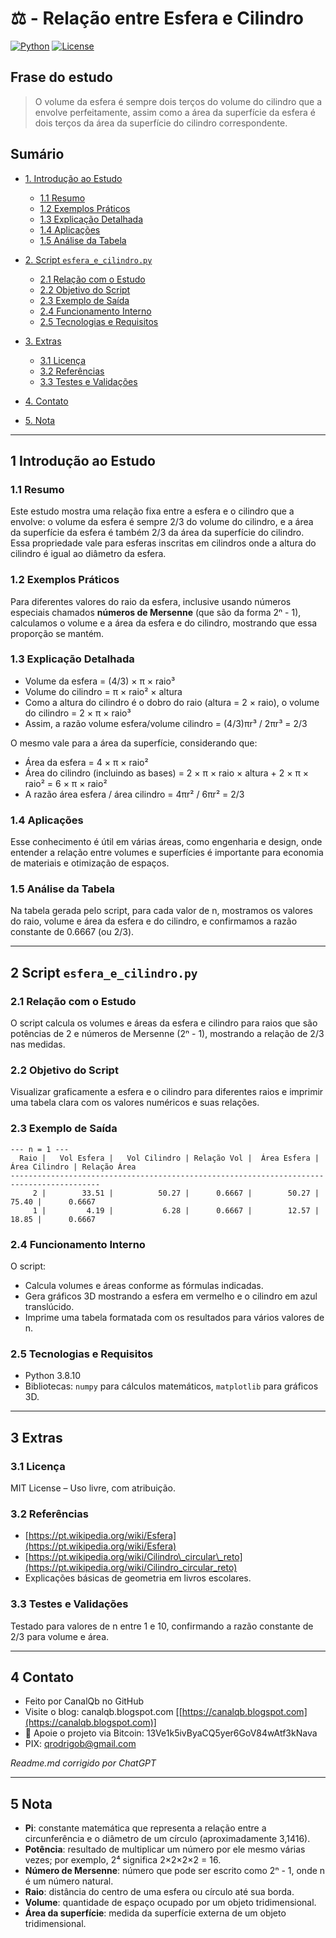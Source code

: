 # ⚖️ - Relação entre Esfera e Cilindro

[![Python](https://img.shields.io/badge/Python-3.7%2B-blue.svg)](https://www.python.org/)
[![License](https://img.shields.io/badge/license-MIT-green)](LICENSE)

## Frase do estudo

> O volume da esfera é sempre dois terços do volume do cilindro que a envolve perfeitamente, assim como a área da superfície da esfera é dois terços da área da superfície do cilindro correspondente.

## Sumário

* [1. Introdução ao Estudo](#1-introdução-ao-estudo)

  * [1.1 Resumo](#11-resumo)
  * [1.2 Exemplos Práticos](#12-exemplos-práticos)
  * [1.3 Explicação Detalhada](#13-explicação-detalhada)
  * [1.4 Aplicações](#14-aplicações)
  * [1.5 Análise da Tabela](#15-análise-da-tabela)
* [2. Script `esfera_e_cilindro.py`](#2-script-esfera_e_cilindropy)

  * [2.1 Relação com o Estudo](#21-relação-com-o-estudo)
  * [2.2 Objetivo do Script](#22-objetivo-do-script)
  * [2.3 Exemplo de Saída](#23-exemplo-de-saída)
  * [2.4 Funcionamento Interno](#24-funcionamento-interno)
  * [2.5 Tecnologias e Requisitos](#25-tecnologias-e-requisitos)
* [3. Extras](#3-extras)

  * [3.1 Licença](#31-licença)
  * [3.2 Referências](#32-referencias)
  * [3.3 Testes e Validações](#33-testes-e-validações)
* [4. Contato](#4-contato)
* [5. Nota](#5-nota)

---

## 1 Introdução ao Estudo

### 1.1 Resumo

Este estudo mostra uma relação fixa entre a esfera e o cilindro que a envolve: o volume da esfera é sempre 2/3 do volume do cilindro, e a área da superfície da esfera é também 2/3 da área da superfície do cilindro. Essa propriedade vale para esferas inscritas em cilindros onde a altura do cilindro é igual ao diâmetro da esfera.

### 1.2 Exemplos Práticos

Para diferentes valores do raio da esfera, inclusive usando números especiais chamados **números de Mersenne** (que são da forma 2ⁿ - 1), calculamos o volume e a área da esfera e do cilindro, mostrando que essa proporção se mantém.

### 1.3 Explicação Detalhada

* Volume da esfera = (4/3) × π × raio³
* Volume do cilindro = π × raio² × altura
* Como a altura do cilindro é o dobro do raio (altura = 2 × raio), o volume do cilindro = 2 × π × raio³
* Assim, a razão volume esfera/volume cilindro = (4/3)πr³ / 2πr³ = 2/3

O mesmo vale para a área da superfície, considerando que:

* Área da esfera = 4 × π × raio²
* Área do cilindro (incluindo as bases) = 2 × π × raio × altura + 2 × π × raio² = 6 × π × raio²
* A razão área esfera / área cilindro = 4πr² / 6πr² = 2/3

### 1.4 Aplicações

Esse conhecimento é útil em várias áreas, como engenharia e design, onde entender a relação entre volumes e superfícies é importante para economia de materiais e otimização de espaços.

### 1.5 Análise da Tabela

Na tabela gerada pelo script, para cada valor de n, mostramos os valores do raio, volume e área da esfera e do cilindro, e confirmamos a razão constante de 0.6667 (ou 2/3).

---

## 2 Script `esfera_e_cilindro.py`

### 2.1 Relação com o Estudo

O script calcula os volumes e áreas da esfera e cilindro para raios que são potências de 2 e números de Mersenne (2ⁿ - 1), mostrando a relação de 2/3 nas medidas.

### 2.2 Objetivo do Script

Visualizar graficamente a esfera e o cilindro para diferentes raios e imprimir uma tabela clara com os valores numéricos e suas relações.

### 2.3 Exemplo de Saída

```
--- n = 1 ---
  Raio |   Vol Esfera |   Vol Cilindro | Relação Vol |  Área Esfera |  Área Cilindro | Relação Área
------------------------------------------------------------------------------------------
     2 |        33.51 |          50.27 |      0.6667 |        50.27 |          75.40 |      0.6667
     1 |         4.19 |           6.28 |      0.6667 |        12.57 |          18.85 |      0.6667
```

### 2.4 Funcionamento Interno

O script:

* Calcula volumes e áreas conforme as fórmulas indicadas.
* Gera gráficos 3D mostrando a esfera em vermelho e o cilindro em azul translúcido.
* Imprime uma tabela formatada com os resultados para vários valores de n.

### 2.5 Tecnologias e Requisitos

* Python 3.8.10
* Bibliotecas: `numpy` para cálculos matemáticos, `matplotlib` para gráficos 3D.

---

## 3 Extras

### 3.1 Licença

MIT License – Uso livre, com atribuição.

### 3.2 Referências

* [https://pt.wikipedia.org/wiki/Esfera](https://pt.wikipedia.org/wiki/Esfera)
* [https://pt.wikipedia.org/wiki/Cilindro\_circular\_reto](https://pt.wikipedia.org/wiki/Cilindro_circular_reto)
* Explicações básicas de geometria em livros escolares.

### 3.3 Testes e Validações

Testado para valores de n entre 1 e 10, confirmando a razão constante de 2/3 para volume e área.

---

## 4 Contato

* Feito por CanalQb no GitHub
* Visite o blog: canalqb.blogspot.com \[[https://canalqb.blogspot.com](https://canalqb.blogspot.com)]
* 💸 Apoie o projeto via Bitcoin: 13Ve1k5ivByaCQ5yer6GoV84wAtf3kNava
* PIX: [qrodrigob@gmail.com](mailto:qrodrigob@gmail.com)

*Readme.md corrigido por ChatGPT*

---

## 5 Nota

* **Pi**: constante matemática que representa a relação entre a circunferência e o diâmetro de um círculo (aproximadamente 3,1416).
* **Potência**: resultado de multiplicar um número por ele mesmo várias vezes; por exemplo, 2⁴ significa 2×2×2×2 = 16.
* **Número de Mersenne**: número que pode ser escrito como 2ⁿ - 1, onde n é um número natural.
* **Raio**: distância do centro de uma esfera ou círculo até sua borda.
* **Volume**: quantidade de espaço ocupado por um objeto tridimensional.
* **Área da superfície**: medida da superfície externa de um objeto tridimensional. 
